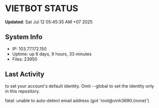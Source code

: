 # VIETBOT STATUS
**Updated**: Sat Jul 12 05:45:35 AM +07 2025

## System Info
- IP: 103.77.172.150
- Uptime: up 6 days, 9 hours, 33 minutes
- Files: 23950

## Last Activity

to set your account's default identity.
Omit --global to set the identity only in this repository.

fatal: unable to auto-detect email address (got 'root@vinh3690.(none)')
